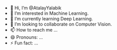 - 👋 Hi, I’m @AtalayYalabik
- 👀 I’m interested in Machine Learning.
- 🌱 I’m currently learning Deep Learning.
- 💞️ I’m looking to collaborate on Computer Vision.
- 📫 How to reach me ...
- 😄 Pronouns: ...
- ⚡ Fun fact: ...

<!---
AtalayYalabik/AtalayYalabik is a ✨ special ✨ repository because its `README.md` (this file) appears on your GitHub profile.
You can click the Preview link to take a look at your changes.
--->
